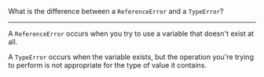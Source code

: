 What is the difference between a `ReferenceError` and a `TypeError`?

---

A `ReferenceError` occurs when you try to use a variable that doesn't exist at all.

A `TypeError` occurs when the variable exists, but the operation you're trying to perform is not appropriate for the type of value it contains. 